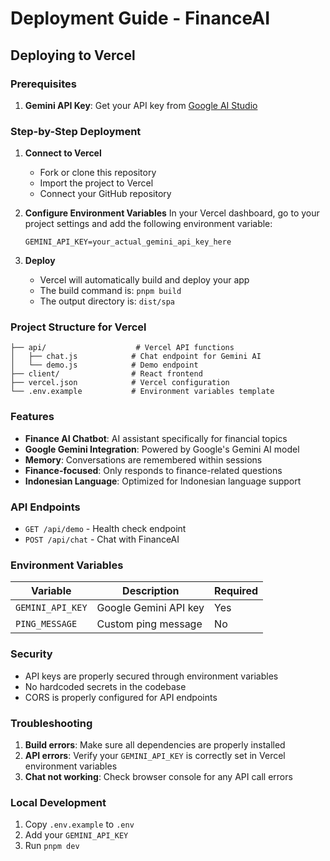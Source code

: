 # Deployment Guide - FinanceAI

## Deploying to Vercel

### Prerequisites

1. **Gemini API Key**: Get your API key from [Google AI Studio](https://ai.google.dev/)

### Step-by-Step Deployment

1. **Connect to Vercel**
   - Fork or clone this repository
   - Import the project to Vercel
   - Connect your GitHub repository

2. **Configure Environment Variables**
   In your Vercel dashboard, go to your project settings and add the following environment variable:

   ```
   GEMINI_API_KEY=your_actual_gemini_api_key_here
   ```

3. **Deploy**
   - Vercel will automatically build and deploy your app
   - The build command is: `pnpm build`
   - The output directory is: `dist/spa`

### Project Structure for Vercel

```
├── api/                    # Vercel API functions
│   ├── chat.js            # Chat endpoint for Gemini AI
│   └── demo.js            # Demo endpoint
├── client/                # React frontend
├── vercel.json            # Vercel configuration
└── .env.example           # Environment variables template
```

### Features

- **Finance AI Chatbot**: AI assistant specifically for financial topics
- **Google Gemini Integration**: Powered by Google's Gemini AI model
- **Memory**: Conversations are remembered within sessions
- **Finance-focused**: Only responds to finance-related questions
- **Indonesian Language**: Optimized for Indonesian language support

### API Endpoints

- `GET /api/demo` - Health check endpoint
- `POST /api/chat` - Chat with FinanceAI

### Environment Variables

| Variable         | Description           | Required |
| ---------------- | --------------------- | -------- |
| `GEMINI_API_KEY` | Google Gemini API key | Yes      |
| `PING_MESSAGE`   | Custom ping message   | No       |

### Security

- API keys are properly secured through environment variables
- No hardcoded secrets in the codebase
- CORS is properly configured for API endpoints

### Troubleshooting

1. **Build errors**: Make sure all dependencies are properly installed
2. **API errors**: Verify your `GEMINI_API_KEY` is correctly set in Vercel environment variables
3. **Chat not working**: Check browser console for any API call errors

### Local Development

1. Copy `.env.example` to `.env`
2. Add your `GEMINI_API_KEY`
3. Run `pnpm dev`
